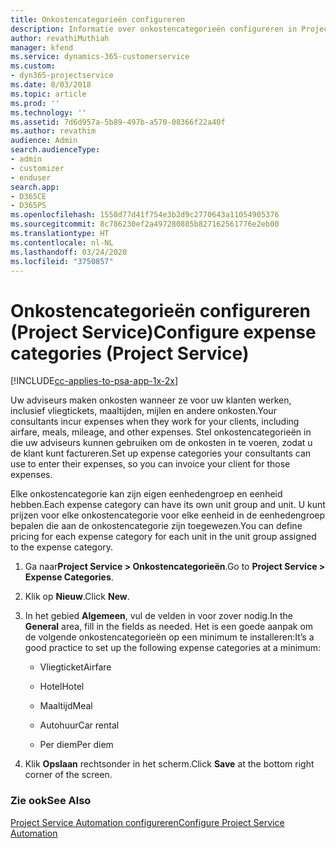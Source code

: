 ```yaml
---
title: Onkostencategorieën configureren
description: Informatie over onkostencategorieën configureren in Project Service
author: revathiMuthiah
manager: kfend
ms.service: dynamics-365-customerservice
ms.custom:
- dyn365-projectservice
ms.date: 8/03/2018
ms.topic: article
ms.prod: ''
ms.technology: ''
ms.assetid: 7d6d957a-5b89-497b-a570-08366f22a40f
ms.author: revathim
audience: Admin
search.audienceType:
- admin
- customizer
- enduser
search.app:
- D365CE
- D365PS
ms.openlocfilehash: 1558d77d41f754e3b2d9c2770643a11054905376
ms.sourcegitcommit: 8c786230ef2a497280885b827162561776e2eb00
ms.translationtype: HT
ms.contentlocale: nl-NL
ms.lasthandoff: 03/24/2020
ms.locfileid: "3750857"
---
```

# <a name="configure-expense-categories-project-service"></a><span data-ttu-id="8e9f3-103">Onkostencategorieën configureren (Project Service)</span><span class="sxs-lookup"><span data-stu-id="8e9f3-103">Configure expense categories (Project Service)</span></span>

[!INCLUDE[cc-applies-to-psa-app-1x-2x](../includes/cc-applies-to-psa-app-1x-2x.md)]

<span data-ttu-id="8e9f3-104">Uw adviseurs maken onkosten wanneer ze voor uw klanten werken, inclusief vliegtickets, maaltijden, mijlen en andere onkosten.</span><span class="sxs-lookup"><span data-stu-id="8e9f3-104">Your consultants incur expenses when they work for your clients, including airfare, meals, mileage, and other expenses.</span></span> <span data-ttu-id="8e9f3-105">Stel onkostencategorieën in die uw adviseurs kunnen gebruiken om de onkosten in te voeren, zodat u de klant kunt factureren.</span><span class="sxs-lookup"><span data-stu-id="8e9f3-105">Set up expense categories your consultants can use to enter their expenses, so you can invoice your client for those expenses.</span></span>  
  
<span data-ttu-id="8e9f3-106">Elke onkostencategorie kan zijn eigen eenhedengroep en eenheid hebben.</span><span class="sxs-lookup"><span data-stu-id="8e9f3-106">Each expense category can have its own unit group and unit.</span></span> <span data-ttu-id="8e9f3-107">U kunt prijzen voor elke onkostencategorie voor elke eenheid in de eenhedengroep bepalen die aan de onkostencategorie zijn toegewezen.</span><span class="sxs-lookup"><span data-stu-id="8e9f3-107">You can define pricing for each expense category for each unit in the unit group assigned to the expense category.</span></span>  
  
1.  <span data-ttu-id="8e9f3-108">Ga naar**Project Service > Onkostencategorieën**.</span><span class="sxs-lookup"><span data-stu-id="8e9f3-108">Go to **Project Service > Expense Categories**.</span></span>  
  
2.  <span data-ttu-id="8e9f3-109">Klik op **Nieuw**.</span><span class="sxs-lookup"><span data-stu-id="8e9f3-109">Click **New**.</span></span>  
  
3.  <span data-ttu-id="8e9f3-110">In het gebied **Algemeen**, vul de velden in voor zover nodig.</span><span class="sxs-lookup"><span data-stu-id="8e9f3-110">In the **General** area, fill in the fields as needed.</span></span> <span data-ttu-id="8e9f3-111">Het is een goede aanpak om de volgende onkostencategorieën op een minimum te installeren:</span><span class="sxs-lookup"><span data-stu-id="8e9f3-111">It’s a good practice to set up the following expense categories at a minimum:</span></span>  
  
    -   <span data-ttu-id="8e9f3-112">Vliegticket</span><span class="sxs-lookup"><span data-stu-id="8e9f3-112">Airfare</span></span>  
  
    -   <span data-ttu-id="8e9f3-113">Hotel</span><span class="sxs-lookup"><span data-stu-id="8e9f3-113">Hotel</span></span>  
  
    -   <span data-ttu-id="8e9f3-114">Maaltijd</span><span class="sxs-lookup"><span data-stu-id="8e9f3-114">Meal</span></span>  
  
    -   <span data-ttu-id="8e9f3-115">Autohuur</span><span class="sxs-lookup"><span data-stu-id="8e9f3-115">Car rental</span></span>  
  
    -   <span data-ttu-id="8e9f3-116">Per diem</span><span class="sxs-lookup"><span data-stu-id="8e9f3-116">Per diem</span></span>  
  
4.  <span data-ttu-id="8e9f3-117">Klik **Opslaan** rechtsonder in het scherm.</span><span class="sxs-lookup"><span data-stu-id="8e9f3-117">Click **Save** at the bottom right corner of the screen.</span></span>  
  
### <a name="see-also"></a><span data-ttu-id="8e9f3-118">Zie ook</span><span class="sxs-lookup"><span data-stu-id="8e9f3-118">See Also</span></span>  
 [<span data-ttu-id="8e9f3-119">Project Service Automation configureren</span><span class="sxs-lookup"><span data-stu-id="8e9f3-119">Configure Project Service Automation</span></span>](../project-service/configure.md)
